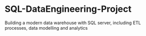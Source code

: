 # SQL-DataEngineering-Project
Building a modern data warehouse with SQL server, including ETL processes, data modelling and analytics
